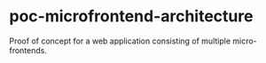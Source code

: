 # poc-microfrontend-architecture
Proof of concept for a web application consisting of multiple micro-frontends.
